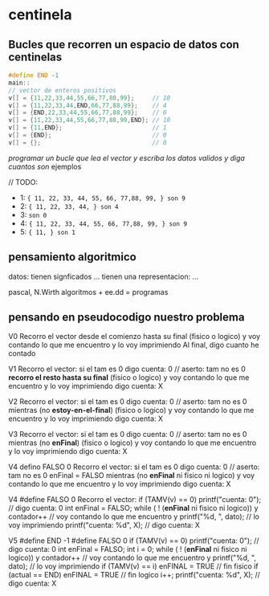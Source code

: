# centinela

## Bucles que recorren un espacio de datos con centinelas

```C
#define END -1
main:: 
// vector de enteros positivos
v[] = {11,22,33,44,55,66,77,88,99};     // 10
v[] = {11,22,33,44,END,66,77,88,99};    // 4
v[] = {END,22,33,44,55,66,77,88,99};    // 0
v[] = {11,22,33,44,55,66,77,88,99,END}; // 10 
v[] = {11,END};                         // 1
v[] = {END};                            // 0
v[] = {};                               // 0
```

*programar un bucle que lea el vector y escriba los datos validos y diga cuantos son*
ejemplos

// TODO:
- 1: `{ 11, 22, 33, 44, 55, 66, 77,88, 99, } son 9`
- 2: `{ 11, 22, 33, 44, } son 4`
- 3: `son 0`
- 4: `{ 11, 22, 33, 44, 55, 66, 77,88, 99, } son 9`
- 5: `{ 11, } son 1`

## pensamiento algoritmico

datos:
    tienen signficados
        ...
    tienen una representacion:
       ...

pascal, N.Wirth
        algoritmos + ee.dd = programas

## pensando en pseudocodigo nuestro problema

V0
Recorro el vector desde el comienzo hasta su final (fisico o logico) y voy contando lo que me encuentro y lo voy imprimiendo
Al final, digo cuanto he contado

V1
Recorro el vector:
si el tam es 0 digo cuenta: 0
// aserto: tam no es 0
**recorro el resto hasta su final** (fisico o logico) y 
    voy contando lo que me encuentro y
    lo voy imprimiendo
digo cuenta: X

V2
Recorro el vector:
si el tam es 0 digo cuenta: 0
// aserto: tam no es 0
mientras (no **estoy-en-el-final**) (fisico o logico) y 
    voy contando lo que me encuentro y
    lo voy imprimiendo
digo cuenta: X

V3
Recorro el vector:
si el tam es 0 digo cuenta: 0
// aserto: tam no es 0
mientras (no **enFinal**) (fisico o logico) y 
    voy contando lo que me encuentro y
    lo voy imprimiendo
digo cuenta: X


V4
defino FALSO 0
Recorro el vector:
si el tam es 0 digo cuenta: 0
// aserto: tam no es 0
enFinal = FALSO
mientras (no **enFinal** ni fisico ni logico) y 
    voy contando lo que me encuentro y
    lo voy imprimiendo
digo cuenta: X


V4
#define FALSO 0
Recorro el vector:
if (TAMV(v) == 0)
    printf("cuenta: 0");  // digo cuenta: 0
int enFinal = FALSO;
while ( ! (**enFinal** ni fisico ni logico)) y 
    contador++ // voy contando lo que me encuentro y
    printf("%d, ", dato); // lo voy imprimiendo
printf("cuenta: %d", X);  // digo cuenta: X


V5
#define END -1
#define FALSO 0
if (TAMV(v) == 0)
    printf("cuenta: 0");  // digo cuenta: 0
int enFinal = FALSO;
int i = 0;
while ( ! (**enFinal** ni fisico ni logico)) y 
    contador++ // voy contando lo que me encuentro y
    printf("%d, ", dato); // lo voy imprimiendo
    if (TAMV(v) == i) enFINAL = TRUE // fin fisico
    if (actual == END) enFINAL = TRUE // fin logico
    i++;
printf("cuenta: %d", X);  // digo cuenta: X









